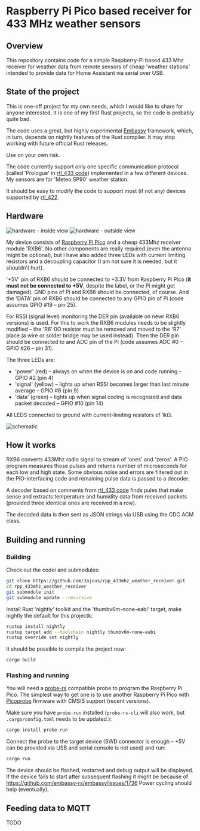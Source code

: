 # Raspberry Pi Pico based receiver for 433 MHz weather sensors

## Overview

This repository contains code for a simple Raspberry-Pi based 433 Mhz receiver for weather data from remote sensors of cheap 'weather stations' intended to provide data for Home Assistant via serial over USB.

## State of the project

This is one-off project for my own needs, which I would like to share for anyone interested. It is one of my first Rust projects, so the code is probably quite bad.

The code uses a great, but highly experimental [Embassy](https://github.com/embassy-rs/embassy) framework, which, in turn, depends on nightly features of the Rust compiler. It may stop working with future official Rust releases.

Use on your own risk.

The code currently support only one specific communication protocol (called 'Prologue' in [rtl_433 code](https://github.com/merbanan/rtl_433/blob/master/src/devices/prologue.c)) implemented in a few different devices. My sensors are for 'Meteo SP90' weather station.

It should be easy to modify the code to support most (if not any) devices supported by [rtl_422](https://github.com/merbanan/rtl_433/blob/master/src/devices/prologue.c).

## Hardware

![hardware - inside view](images/hw_inside.jpg) ![hardware - outside view](images/hw_outside.jpg)

My device consists of [Raspberry Pi Pico](https://www.raspberrypi.com/products/raspberry-pi-pico/) and a cheap 433Mhz receiver module 'RXB6'. No other components are really required (even the antenna might be optional), but I have also added three LEDs with current limiting resistors and a decoupling capacitor (I am not sure it is needed, but it shouldn't hurt).

'+5V' pin of RXB6 should be connected to +3.3V from Raspberry Pi Pico (**it must not be connected to +5V**, despite the label, or the Pi might get damaged).
GND pins of Pi and RXB6 should be connected, of course. And the 'DATA' pin of RXB6 should be connected to any GPIO pin of Pi (code assumes GPIO #19 – pin 25).

For RSSI (signal level) monitoring the DER pin (available on newr RXB6 versions) is used. For this to work the RXB6 modules needs to be slightly modified – the 'R6' 0Ω resistor must be removed and moved to the 'R7' place (a wire or solder bridge may be used instead). Then the DER pin should be connected to and ADC pin of the Pi (code assumes ADC #0 – GPIO #26 – pin 31).

The three LEDs are:
* 'power' (red) – always on when the device is on and code running – GPIO #2 (pin 4)
* 'signal' (yellow) – lights up when RSSI becomes larger than last minute average – GPIO #6 (pin 9)
* 'data' (green) – lights up when signal coding is recognized and data packet decoded – GPIO #10 (pin 14)

All LEDS connected to ground with current-limiting resistors of 1kΩ.

![schematic](images/schematic.svg)

## How it works

RXB6 converts 433Mhz radio signal to stream of 'ones' and 'zeros'. A PIO program measures those pulses and returns number of microseconds for each low and high state. Some obvious noise and errors are filtered out in the PIO-interfacing code and remaining pulse data is passed to a decoder.

A decoder based on comments from [rtl_433 code](https://github.com/merbanan/rtl_433/blob/master/src/devices/prologue.c) finds pules that make sense and extracts temperature and humidity data from received packets (provided three identical ones are received in a row).

The decoded data is then sent as JSON strings via USB using the CDC ACM class.

## Building and running

### Building

Check out the codei and submodules:

```bash
git clone https://github.com/Jajcus/rpp_433mhz_weather_receiver.git
cd rpp_433mhz_weather_receiver
git submodule init
git submodule update --recursive
```

Install Rust 'nightly' toolkit and the 'thumbv6m-none-eabi' target, make
nightly the default for this projectk:

```bash
rustup install nightly
rustup target add --toolchain nightly thumbv6m-none-eabi
rustup override set nightly
```

It should be possible to compile the project now:
```bash
cargo build
```

### Flashing and running

You will need a [probe-rs](https://probe.rs/) compatible probe to program the Raspberry Pi Pico. The simplest way to get one is to use another Raspberry Pi Pico with [Picoprobe](https://github.com/raspberrypi/picoprobe) firmware with CMSIS support (recent versions).

Make sure you have ``probe-run`` installed (``probe-rs-cli`` will also work, but ``.cargo/config.toml`` needs to be updated.):

```bash
cargo install probe-run
```

Connect the probe to the target device (SWD connector is enough – +5V can be provided via USB and serial console is not used) and run:

```bash
cargo run
```

The device should be flashed, restarted and debug output will be displayed.
If the device fails to start after subsequent flashing it might be because of https://github.com/embassy-rs/embassy/issues/1736 Power cycling should help (eventually).

## Feeding data to MQTT

TODO
